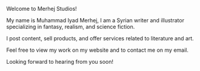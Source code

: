 Welcome to Merhej Studios!

My name is Muhammad Iyad Merhej, I am a Syrian writer and illustrator specializing in fantasy, realism, and science fiction.

I post content, sell products, and offer services related to literature and art.

Feel free to view my work on my website and to contact me on my email.

Looking forward to hearing from you soon!
